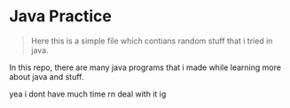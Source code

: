 # Java Practice

> Here this is a simple file which contians random stuff that i tried in java.

In this repo, there are many java programs that i made while learning more about java and stuff.

yea i dont have much time rn deal with it ig
